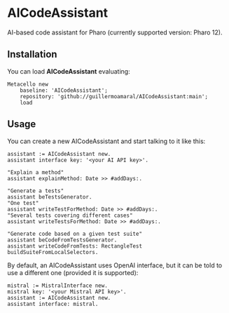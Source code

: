 # AICodeAssistant
AI-based code assistant for Pharo (currently supported version: Pharo 12).

## Installation

You can load **AICodeAssistant** evaluating:
```smalltalk
Metacello new
	baseline: 'AICodeAssistant';
	repository: 'github://guillermoamaral/AICodeAssistant:main';
	load
```

## Usage

You can create a new AICodeAssistant and start talking to it like this:
```smalltalk
assistant := AICodeAssistant new.
assistant interface key: '<your AI API key>'.

"Explain a method"
assistant explainMethod: Date >> #addDays:.

"Generate a tests"
assistant beTestsGenerator.
"One test"
assistant writeTestForMethod: Date >> #addDays:.
"Several tests covering different cases" 
assistant writeTestsForMethod: Date >> #addDays:.

"Generate code based on a given test suite"
assistant beCodeFromTestsGenerator.
assistant writeCodeFromTests: RectangleTest buildSuiteFromLocalSelectors.
```

By default, an AICodeAssistant uses OpenAI interface, but it can be told to use a different one (provided it is supported):
```smalltalk
mistral := MistralInterface new.
mistral key: '<your Mistral API key>'.
assistant := AICodeAssistant new.
assistant interface: mistral.
```

